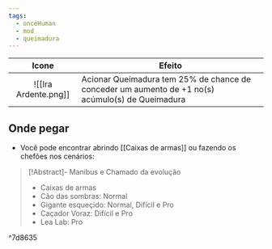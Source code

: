 ```yaml
---
tags:
  - onceHuman
  - mod
  - queimadura
---
```


|        Icone         | Efeito                                                                                           |
| :------------------: | ------------------------------------------------------------------------------------------------ |
| ![[Ira Ardente.png]] | Acionar Queimadura tem 25% de chance de conceder um aumento de +1 no(s) acúmulo(s) de Queimadura |



## Onde pegar

- Você pode encontrar abrindo [[Caixas de armas]] ou fazendo os chefões nos cenários:

> [!Abstract]- Manibus e Chamado da evolução
> - Caixas de armas  
> - Cão das sombras: Normal  
> - Gigante esqueçido: Normal, Difícil e Pro  
> - Caçador Voraz: Difícil e Pro  
> - Lea Lab: Pro

^7d8635

